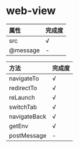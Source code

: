 # web-view
|属性|完成度|
|:-|:-|
|src|√|
|@message|-|

|方法|完成度|
|:-|:-|
|navigateTo|√|
|redirectTo|√|
|reLaunch|√|
|switchTab|√|
|navigateBack|√|
|getEnv|√|
|postMessage|-|
